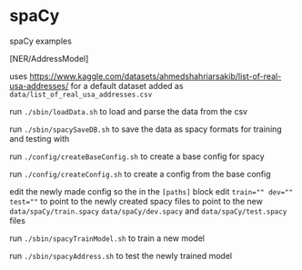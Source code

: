 # spaCy
spaCy examples

[NER/AddressModel]

uses https://www.kaggle.com/datasets/ahmedshahriarsakib/list-of-real-usa-addresses/ for a default dataset
added as ```data/list_of_real_usa_addresses.csv```

run ```./sbin/loadData.sh```
to load and parse the data from the csv

run ```./sbin/spacySaveDB.sh```
to save the data as spacy formats for training and testing with

run ```./config/createBaseConfig.sh```
to create a base config for spacy

run ```./config/createConfig.sh```
to create a config from the base config


edit the newly made config so the in the ```[paths]``` block edit ```train="" dev="" test=""``` to point to the newly created spacy files
to point to the new ```data/spaCy/train.spacy``` ```data/spaCy/dev.spacy``` and ```data/spaCy/test.spacy``` files


run ```./sbin/spacyTrainModel.sh```
to train a new model

run ```./sbin/spacyAddress.sh```
to test the newly trained model